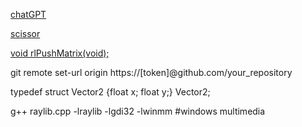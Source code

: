 [chatGPT](https://chatgpt.com/c/67b59763-85f0-8006-8b46-6a429000fffd)  
  
[scissor](https://github.com/raysan5/raylib/blob/master/examples/core/core_scissor_test.c)  
  
[void rlPushMatrix(void);](https://chatgpt.com/c/67b52b73-f0f8-8006-ae87-a2ab09179756)  
  
git remote set-url origin https://[token]@github.com/your_repository  
  
typedef struct Vector2 {float x; float y;} Vector2;  
   
g++ raylib.cpp -lraylib -lgdi32 -lwinmm #windows multimedia
